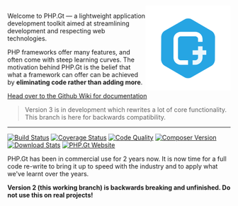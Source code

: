 <img align="right" src="https://raw.githubusercontent.com/BrightFlair/PHP.Gt/master/Logo.png" alt="PHP.Gt logo" />

Welcome to PHP.Gt — a lightweight application development toolkit aimed at streamlining development and respecting web technologies.

PHP frameworks offer many features, and often come with steep learning curves. The motivation behind PHP.Gt is the belief that what a framework can offer can be achieved by **eliminating code rather than adding more**.

[Head over to the Github Wiki for documentation](https://github.com/g105b/PHP.Gt/wiki)

> Version 3 is in development which rewrites a lot of core functionality. This branch is here for backwards compatibility.

***

[![Build Status](http://img.shields.io/circleci/project/BrightFlair/PHP.Gt.svg?style=flat-square)](https://circleci.com/gh/BrightFlair/PHP.Gt)
[![Coverage Status](http://img.shields.io/coveralls/BrightFlair/PHP.Gt.svg?style=flat-square)](https://coveralls.io/r/BrightFlair/PHP.Gt)
[![Code Quality](http://img.shields.io/scrutinizer/g/BrightFlair/PHP.Gt.svg?style=flat-square)](https://scrutinizer-ci.com/g/BrightFlair/PHP.Gt/)
[![Composer Version](http://img.shields.io/packagist/v/brightflair/php.gt.svg?style=flat-square)](https://packagist.org/packages/brightflair/php.gt)
[![Download Stats](http://img.shields.io/packagist/dm/BrightFlair/PHP.Gt.svg?style=flat-square)](https://packagist.org/packages/brightflair/php.gt)
[![PHP.Gt Website](http://img.shields.io/badge/Web-www.php.gt-26a5e3.svg?style=flat-square)](http://php.gt)

PHP.Gt has been in commercial use for 2 years now. It is now time for a full code re-write to bring it up to speed with the industry and to apply what we've learnt over the years.

**Version 2 (this working branch) is backwards breaking and unfinished. Do not use this on real projects!**
